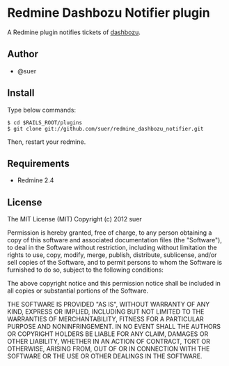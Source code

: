 Redmine Dashbozu Notifier plugin
====================================
A Redmine plugin notifies tickets of [dashbozu](http://www.codefirst.org/dashbozu/).

Author
------------------------------
* @suer

Install
------------------------------
Type below commands:

    $ cd $RAILS_ROOT/plugins
    $ git clone git://github.com/suer/redmine_dashbozu_notifier.git

Then, restart your redmine.

Requirements
------------------------------
* Redmine 2.4

License
------------------------------
The MIT License (MIT)
Copyright (c) 2012 suer

Permission is hereby granted, free of charge, to any person obtaining a copy of this software and associated documentation files (the "Software"), to deal in the Software without restriction, including without limitation the rights to use, copy, modify, merge, publish, distribute, sublicense, and/or sell copies of the Software, and to permit persons to whom the Software is furnished to do so, subject to the following conditions:

The above copyright notice and this permission notice shall be included in all copies or substantial portions of the Software.

THE SOFTWARE IS PROVIDED "AS IS", WITHOUT WARRANTY OF ANY KIND, EXPRESS OR IMPLIED, INCLUDING BUT NOT LIMITED TO THE WARRANTIES OF MERCHANTABILITY, FITNESS FOR A PARTICULAR PURPOSE AND NONINFRINGEMENT. IN NO EVENT SHALL THE AUTHORS OR COPYRIGHT HOLDERS BE LIABLE FOR ANY CLAIM, DAMAGES OR OTHER LIABILITY, WHETHER IN AN ACTION OF CONTRACT, TORT OR OTHERWISE, ARISING FROM, OUT OF OR IN CONNECTION WITH THE SOFTWARE OR THE USE OR OTHER DEALINGS IN THE SOFTWARE.
